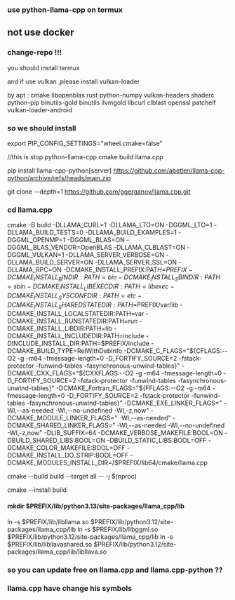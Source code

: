 ### use python-llama-cpp on termux

## not use docker

### change-repo !!!

you should install termux

and if use vulkan ,please install vulkan-loader

by apt : cmake libopenblas rust python-numpy vulkan-headers shaderc
python-pip binutils-gold binutils llvmgold libcurl clblast openssl
patchelf vulkan-loader-android

### so we should install

export PIP_CONFIG_SETTINGS="wheel.cmake=false"

//this is stop python-llama-cpp cmake build llama.cpp

pip install llama-cpp-python\[server] 
<https://github.com/abetlen/llama-cpp-python/archive/refs/heads/main.zip>

git clone --depth=1 <https://github.com/ggerganov/llama.cpp.git>

### cd llama.cpp
cmake -B build -DLLAMA_CURL=1 -DLLAMA_LTO=ON -DGGML_LTO=1 -DLLAMA_BUILD_TESTS=0 -DLLAMA_BUILD_EXAMPLES=1 -DGGML_OPENMP=1 -DGGML_BLAS=ON -DGGML_BLAS_VENDOR=OpenBLAS -DLLAMA_CLBLAST=ON -DGGML_VULKAN=1 -DLLAMA_SERVER_VERBOSE=ON -DLLAMA_BUILD_SERVER=ON -DLLAMA_SERVER_SSL=ON -DLLAMA_RPC=ON -DCMAKE_INSTALL_PREFIX:PATH=$PREFIX -DCMAKE_INSTALL_BINDIR:PATH=bin -DCMAKE_INSTALL_SBINDIR:PATH=sbin -DCMAKE_INSTALL_LIBEXECDIR:PATH=libexec -DCMAKE_INSTALL_SYSCONFDIR:PATH=etc -DCMAKE_INSTALL_SHAREDSTATEDIR:PATH=$PREFIX/var/lib -DCMAKE_INSTALL_LOCALSTATEDIR:PATH=var -DCMAKE_INSTALL_RUNSTATEDIR:PATH=run -DCMAKE_INSTALL_LIBDIR:PATH=lib  -DCMAKE_INSTALL_INCLUDEDIR:PATH=include -DINCLUDE_INSTALL_DIR:PATH=$PREFIX/include -DCMAKE_BUILD_TYPE=RelWithDebInfo -DCMAKE_C_FLAGS="${CFLAGS:--O2 -g -m64 -fmessage-length=0 -D_FORTIFY_SOURCE=2 -fstack-protector -funwind-tables -fasynchronous-unwind-tables}" -DCMAKE_CXX_FLAGS="${CXXFLAGS:--O2 -g -m64 -fmessage-length=0 -D_FORTIFY_SOURCE=2 -fstack-protector -funwind-tables -fasynchronous-unwind-tables}"  -DCMAKE_Fortran_FLAGS="${FFLAGS:--O2 -g -m64 -fmessage-length=0 -D_FORTIFY_SOURCE=2 -fstack-protector -funwind-tables -fasynchronous-unwind-tables}" -DCMAKE_EXE_LINKER_FLAGS=" -Wl,--as-needed -Wl,--no-undefined -Wl,-z,now"  -DCMAKE_MODULE_LINKER_FLAGS=" -Wl,--as-needed" -DCMAKE_SHARED_LINKER_FLAGS=" -Wl,--as-needed -Wl,--no-undefined -Wl,-z,now" -DLIB_SUFFIX=64 -DCMAKE_VERBOSE_MAKEFILE:BOOL=ON -DBUILD_SHARED_LIBS:BOOL=ON -DBUILD_STATIC_LIBS:BOOL=OFF -DCMAKE_COLOR_MAKEFILE:BOOL=OFF -DCMAKE_INSTALL_DO_STRIP:BOOL=OFF -DCMAKE_MODULES_INSTALL_DIR=/$PREFIX/lib64/cmake/llama.cpp

cmake --build build --target all -- -j $(nproc) 

cmake --install build

#### mkdir $PREFIX/lib/python3.13/site-packages/llama_cpp/lib

ln -s $PREFIX/lib/libllama.so $PREFIX/lib/python3.12/site-packages/llama_cpp/lib
ln -s $PREFIX/lib/libggml.so $PREFIX/lib/python3.12/site-packages/llama_cpp/lib 
ln -s $PREFIX/lib/libllavashared.so $PREFIX/lib/python3.12/site-packages/llama_cpp/lib/libllava.so

### so you can update free on llama.cpp and llama.cpp-python ??

### llama.cpp have change his symbols

